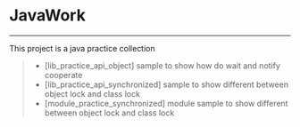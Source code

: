 # JavaWork

------

This project is a java practice collection

> * [lib_practice_api_object] sample to show how do wait and notify cooperate
> * [lib_practice_api_synchronized] sample to show different between object lock and class lock
> * [module_practice_synchronized] module sample to show different between object lock and class lock